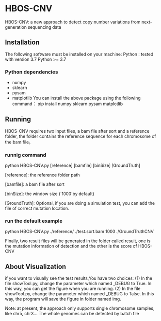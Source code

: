 # HBOS-CNV
HBOS-CNV: a new approach to detect copy number variations from next-generation sequencing data

## Installation
The following software must be installed on your machine:
Python : tested with version 3.7
Python >= 3.7

### Python dependencies
* numpy
* sklearn
* pysam
* matplotlib
You can install the above package using the following command：
pip install numpy sklearn  pysam matplotlib


## Running
HBOS-CNV requires two input files, a bam file after sort and a reference folder,
the folder contains the reference sequence for each chromosome of the bam file。

### runnig command
python HBOS-CNV.py [reference] [bamfile] [binSize] [GroundTruth]

[reference]: the reference folder path

[bamfile]: a bam file after sort

[binSize]: the window size ('1000'by default)

[GroundTruth]: Optional, if you are doing a simulation test, you can add the file of correct mutation location.

### run the default example
python HBOS-CNV.py ./reference/ ./test.sort.bam 1000 ./GroundTruthCNV

Finally, two result files will be generated in the folder called result, one is the mutation information of detection and the other is the score of HBOS-CNV

## About Visualization
if you want to visually see the test results,You have two choices:
(1) In the file showTool.py, change the parameter which named _DEBUG to True. In this way, you can get the figure when you are running.
(2) In the file showTool.py, change the parameter which named _DEBUG to Talse. In this way, the program will save the figure in folder named img.


Note: at present, the approach only supports single chromosome samples, like chr5, chrX...
The whole genomes can be detected by batch file
